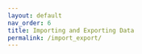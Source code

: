 ```yaml
---
layout: default
nav_order: 6
title: Importing and Exporting Data
permalink: /import_export/
---
```

